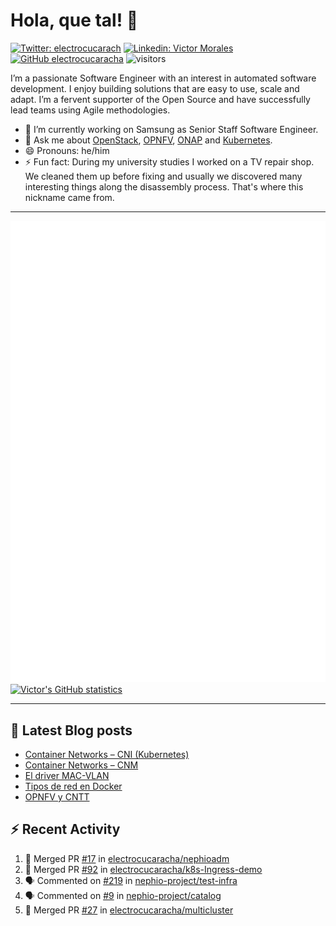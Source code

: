 # Hola, que tal! 👋

[![Twitter: electrocucarach](https://img.shields.io/twitter/follow/electrocucarach?style=social)](https://twitter.com/electrocucarach)
[![Linkedin: Victor Morales](https://img.shields.io/badge/-VictorMorales-blue?style=flat-square&logo=Linkedin&logoColor=white&link=https://www.linkedin.com/in/electrocucaracha/)](https://www.linkedin.com/in/electrocucaracha/)
[![GitHub electrocucaracha](https://img.shields.io/github/followers/electrocucaracha?label=follow&style=social)](https://github.com/electrocucaracha)
![visitors](https://visitor-badge.laobi.icu/badge?page_id=electrocucaracha.electrocucaracha)

I’m a passionate Software Engineer with an interest in automated
software development. I enjoy building solutions that are easy to use,
scale and adapt. I’m a fervent supporter of the Open Source and have
successfully lead teams using Agile methodologies.

- 🔭 I’m currently working on Samsung as Senior Staff Software
Engineer.
- 💬 Ask me about [OpenStack](https://www.openstack.org/),
[OPNFV](https://www.opnfv.org/), [ONAP](https://www.onap.org/) and
[Kubernetes](https://kubernetes.io/).
- 😄 Pronouns: he/him
- ⚡ Fun fact: During my university studies I worked on a TV repair
shop. We cleaned them up before fixing and usually we discovered many
interesting things along the disassembly process. That's where this
nickname came from.

---

![Metrics](https://github.com/electrocucaracha/electrocucaracha/blob/master/github-metrics.svg)
[![Victor's GitHub statistics](https://github-readme-stats.vercel.app/api?username=electrocucaracha)](https://github.com/anuraghazra/github-readme-stats#github-stats-card)

---

## 📘 Latest Blog posts

<!-- BLOG-POST-LIST:START -->
- [Container Networks – CNI &lpar;Kubernetes&rpar;](https://electrocucaracha.com/2021/07/05/container-networks-cni/)
- [Container Networks – CNM](https://electrocucaracha.com/2020/08/28/container-network-model/)
- [El driver MAC-VLAN](https://electrocucaracha.com/2020/07/01/el-driver-mac-vlan/)
- [Tipos de red en Docker](https://electrocucaracha.com/2020/06/13/tipos-de-red-en-docker/)
- [OPNFV y CNTT](https://electrocucaracha.com/2020/05/29/opnfv-y-cntt/)
<!-- BLOG-POST-LIST:END -->

## :zap: Recent Activity

<!--START_SECTION:activity-->
1. 🎉 Merged PR [#17](https://github.com/electrocucaracha/nephioadm/pull/17) in [electrocucaracha/nephioadm](https://github.com/electrocucaracha/nephioadm)
2. 🎉 Merged PR [#92](https://github.com/electrocucaracha/k8s-Ingress-demo/pull/92) in [electrocucaracha/k8s-Ingress-demo](https://github.com/electrocucaracha/k8s-Ingress-demo)
3. 🗣 Commented on [#219](https://github.com/nephio-project/test-infra/pull/219#issuecomment-1843605544) in [nephio-project/test-infra](https://github.com/nephio-project/test-infra)
4. 🗣 Commented on [#9](https://github.com/nephio-project/catalog/pull/9#issuecomment-1843565720) in [nephio-project/catalog](https://github.com/nephio-project/catalog)
5. 🎉 Merged PR [#27](https://github.com/electrocucaracha/multicluster/pull/27) in [electrocucaracha/multicluster](https://github.com/electrocucaracha/multicluster)
<!--END_SECTION:activity-->
